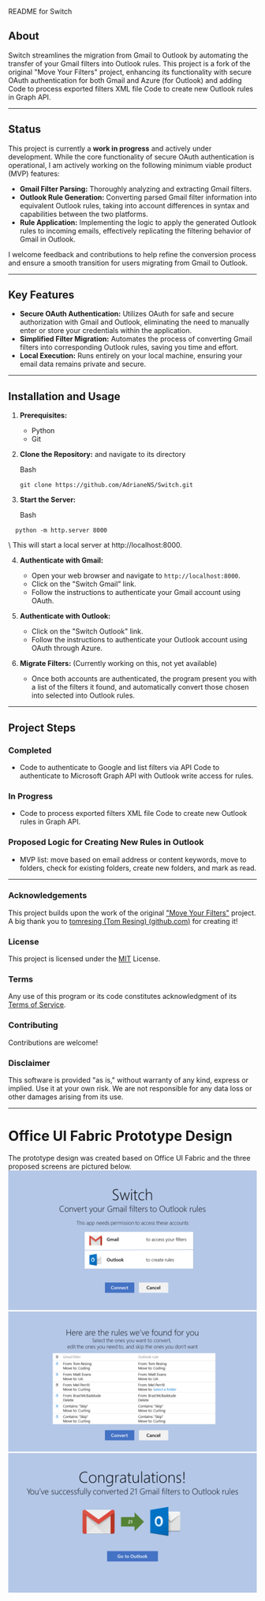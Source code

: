 README for Switch

## About

Switch streamlines the migration from Gmail to Outlook by automating the transfer of your Gmail filters into Outlook rules. This project is a fork of the original "Move Your Filters" project, enhancing its functionality with secure OAuth authentication for both Gmail and Azure (for Outlook) and adding Code to process exported filters XML file Code to create new Outlook rules in Graph API.

---

## Status

This project is currently a **work in progress** and actively under development. While the core functionality of secure OAuth authentication is operational, I am actively working on the following minimum viable product (MVP) features:

- **Gmail Filter Parsing:** Thoroughly analyzing and extracting Gmail filters.
- **Outlook Rule Generation:** Converting parsed Gmail filter information into equivalent Outlook rules, taking into account differences in syntax and capabilities between the two platforms.
- **Rule Application:** Implementing the logic to apply the generated Outlook rules to incoming emails, effectively replicating the filtering behavior of Gmail in Outlook.

I welcome feedback and contributions to help refine the conversion process and ensure a smooth transition for users migrating from Gmail to Outlook. 

---

## Key Features

- **Secure OAuth Authentication:** Utilizes OAuth for safe and secure authorization with Gmail and Outlook, eliminating the need to manually enter or store your credentials within the application.
- **Simplified Filter Migration:** Automates the process of converting Gmail filters into corresponding Outlook rules, saving you time and effort.
- **Local Execution:** Runs entirely on your local machine, ensuring your email data remains private and secure.

---

## Installation and Usage

1.  **Prerequisites:**
    
    - Python 
    - Git
    
2. **Clone the Repository:** and navigate to its directory
    
    Bash
    
    ```
   git clone https://github.com/AdrianeNS/Switch.git
    ```

3. **Start the Server:**
    
    Bash
    
  ```
    python -m http.server 8000 
  ```
    
   \      This will start a local server at  http://localhost:8000.
    
4.  **Authenticate with Gmail:**
    
    - Open your web browser and navigate to `http://localhost:8000`.
    - Click on the "Switch Gmail" link.
    - Follow the instructions to authenticate your Gmail account using OAuth.
    
5.  **Authenticate with Outlook:**
    
    - Click on the "Switch Outlook" link.
    - Follow the instructions to authenticate your Outlook account using OAuth through Azure.
    
6.  **Migrate Filters:**  (Currently working on this, not yet available)
    
    - Once both accounts are authenticated, the program present you with a list of the filters it found, and automatically convert those chosen into selected into Outlook rules.

  ---

## Project Steps

### Completed

- Code to authenticate to Google and list filters via API Code to authenticate to Microsoft Graph API with Outlook write access for rules.

### In Progress

- Code to process exported filters XML file Code to create new Outlook rules in Graph API.

### Proposed Logic for Creating New Rules in Outlook
- MVP list: move based on email address or content keywords, move to folders, check for existing folders, create new folders, and mark as read.
    
---

### Acknowledgements

This project builds upon the work of the original ["Move Your Filters"](https://github.com/tomresing/MoveYourFilters) project. A big thank you to [tomresing (Tom Resing) (github.com)](https://github.com/tomresing) for creating it!

### License

This project is licensed under the [MIT](https://github.com/AdrianeNS/Switch/blob/master/LICENSE) License. 

### Terms

Any use of this program or its code constitutes acknowledgment of its [Terms of Service](https://github.com/AdrianeNS/Switch/blob/master/TERMS%20OF%20SERVICE).

### Contributing

Contributions are welcome! 

### Disclaimer

This software is provided "as is," without warranty of any kind, express or implied. Use it at your own risk. We are not responsible for any data loss or other damages arising from its use.

---

# Office UI Fabric Prototype Design

The prototype design was created based on Office UI Fabric and the three proposed screens are pictured below.
![alt text](https://github.com/AdrianeNS/Switch/blob/6bee2e354b7275607e0dcc83c9cafae658342963/Slide2.PNG "Intro screen")
![alt text](https://github.com/AdrianeNS/Switch/blob/6bee2e354b7275607e0dcc83c9cafae658342963/Slide3.PNG "List filters screen")
![alt text](https://github.com/AdrianeNS/Switch/blob/6bee2e354b7275607e0dcc83c9cafae658342963/Slide4.PNG "Success screen")


